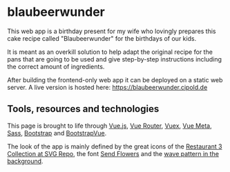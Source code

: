 # blaubeerwunder

This web app is a birthday present for my wife who lovingly prepares this cake recipe called "Blaubeerwunder" for the
birthdays of our kids.

It is meant as an overkill solution to help adapt the original recipe for the pans that are going to be used and give
step-by-step instructions including the correct amount of ingredients.

After building the frontend-only web app it can be deployed on a static web server. A live version is hosted
here: https://blaubeerwunder.cipold.de

## Tools, resources and technologies

This page is brought to life through [Vue.js](https://vuejs.org/), [Vue Router](https://router.vuejs.org/),
[Vuex](https://vuex.vuejs.org/), [Vue Meta](https://vue-meta.nuxtjs.org/), [Sass](https://sass-lang.com/),
[Bootstrap](https://getbootstrap.com/) and [BootstrapVue](https://bootstrap-vue.org/).

The look of the app is mainly defined by the great icons of the
[Restaurant 3 Collection at SVG Repo](https://www.svgrepo.com/collection/restaurant-3/), the font
[Send Flowers](https://fonts.google.com/specimen/Send+Flowers) and
the [wave pattern in the background](https://projects.verou.me/css3patterns/#waves).

